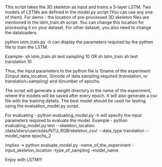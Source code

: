 This script takes the 3D skeleton as input and trains a 3-layer LSTM.
Two models of LSTMs are defined in the model.py script (You can use any one of them).
For demo - the location of pre-processed 3D skeleton files are mentioned in the lstm_train.sh
script. You can change this location for processing it on your dataset.
For other dataset, you also need to change the dataloaders.

python lstm_train.py -h can display the parameters required by the python file to train the LSTM.

Example- 
sh lstm_train.sh test sampling 10
            OR
sh lstm_train.sh test translation 10

Thus, the input parameters to the python file is 1)name of the experiment
2)input data_location, 3)mode of data sampling required (translation, or translation+sampling)
and 4)number of epochs.

The script will generate a weight directory in the name of the experiment, where the models will be saved after every epoch.
It will also  generate a csv file with the training details. The best model should be used for testing using the evaluation_model.py
script.

For evaluating - 
python evaluating_model.py -h will specify the input parameters required to evaluate the model.
Example - 
python evaluating_model.py test --skeleton_location /data/stars/user/sdas/NTU_RGB/skeleton_csv/ --data_type translation --model_name epochs_2
 
implies -> python evaluate_model.py -name_of_the_experiment -input_skeleton_location -type_of_sampling -model_name

Enjoy with LSTM!!!
